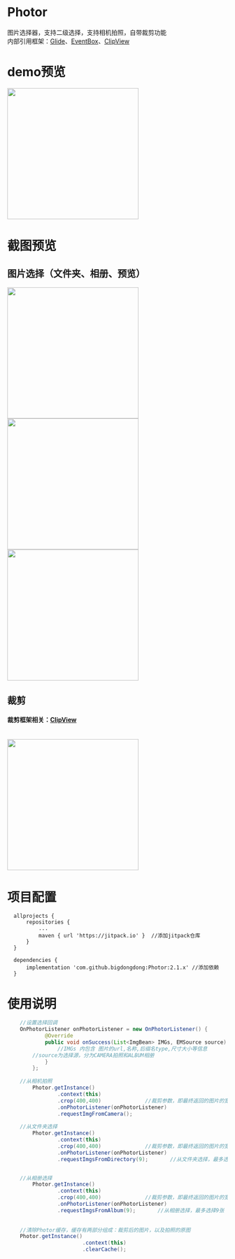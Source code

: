 ﻿# Photor
图片选择器，支持二级选择，支持相机拍照，自带裁剪功能</br>
内部引用框架：[Glide](https://github.com/bumptech/glide)、[EventBox](https://github.com/bigdongdong/EventBox)、[ClipView](https://github.com/bigdongdong/ClipView)

<!--
# demo下载
右击 -> 链接另存为</br>
[photor.apk](https://github.com/bigdongdong/Photor/blob/master/preview/photor.apk)</br></br>
-->
# demo预览
<img  width = "300" src = "https://github.com/bigdongdong/Photor/blob/master/preview/demo_1.jpg"></img>


# 截图预览
## 图片选择（文件夹、相册、预览）
<img  width = "300" src = "https://github.com/bigdongdong/Photor/blob/master/preview/select_directory.jpg"></img>
<img  width = "300" src = "https://github.com/bigdongdong/Photor/blob/master/preview/select_album_2.jpg"></img>
<img  width = "300" src = "https://github.com/bigdongdong/Photor/blob/master/preview/pre.jpg"></img></br>

## 裁剪
#### 裁剪框架相关：[ClipView](https://github.com/bigdongdong/ClipView)</br></br>
<img  width = "300" src = "https://github.com/bigdongdong/Photor/blob/master/preview/clip.jpg"></img></br>

# 项目配置

```
  allprojects {
      repositories {
          ...
          maven { url 'https://jitpack.io' }  //添加jitpack仓库
      }
  }
  
  dependencies {
	  implementation 'com.github.bigdongdong:Photor:2.1.x' //添加依赖
  }
```

# 使用说明
```java
	//设置选择回调
	OnPhotorListener onPhotorListener = new OnPhotorListener() {
            @Override
            public void onSuccess(List<ImgBean> IMGs, EMSource source) {
                //IMGs 内包含 图片的url,名称,后缀名type,尺寸大小等信息
		//source为选择源，分为CAMERA拍照和ALBUM相册
            }
        };
	
	//从相机拍照
        Photor.getInstance()
                .context(this)
                .crop(400,400)              //裁剪参数，即最终返回的图片的宽高 [不写这行则不裁剪]
                .onPhotorListener(onPhotorListener)
                .requestImgFromCamera();
		
	//从文件夹选择
        Photor.getInstance()
                .context(this)
                .crop(400,400)              //裁剪参数，即最终返回的图片的宽高 [不写这行则不裁剪]
                .onPhotorListener(onPhotorListener)
                .requestImgsFromDirectory(9);       //从文件夹选择，最多选择9张


	//从相册选择
        Photor.getInstance()
                .context(this)
                .crop(400,400)              //裁剪参数，即最终返回的图片的宽高 [不写这行则不裁剪]
                .onPhotorListener(onPhotorListener)
                .requestImgsFromAlbum(9);       //从相册选择，最多选择9张
		
		
	//清除Photor缓存，缓存有两部分组成：裁剪后的图片，以及拍照的原图
	Photor.getInstance()
                        .context(this)
                        .clearCache();

```
